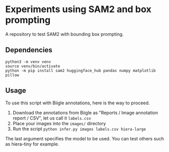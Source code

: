 # Experiments using SAM2 and box prompting

A repository to test SAM2 with bounding box prompting.

## Dependencies

```.python
python3 -m venv venv
source venv/bin/activate
python -m pip install sam2 huggingface_hub pandas numpy matplotlib pillow
```

## Usage 

To use this script with Biigle annotations, here is the way to proceed.

1. Download the annotations from Biigle as "Reports / Image annotation report / CSV", let us call it `labels.csv`
2. Place your images into the `images/` directory
3. Run the script `python infer.py images labels.csv hiera-large`

The last argument specifies the model to be used. You can test others such as hiera-tiny for example.
